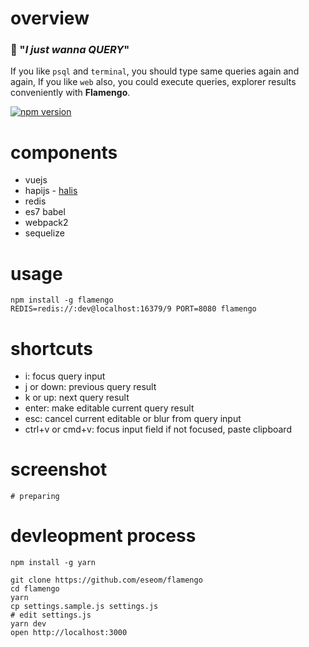 # overview
### :dancer: "*I just wanna QUERY*"

If you like `psql` and `terminal`, you should type same queries again and again, If you like `web` also, you could execute queries, explorer results conveniently with **Flamengo**.

[![npm version][npm-badge]][npm-url]

# components
* vuejs
* hapijs - [halis](https://github.com/eseom/hails)
* redis
* es7 babel
* webpack2
* sequelize

# usage
```
npm install -g flamengo
REDIS=redis://:dev@localhost:16379/9 PORT=8080 flamengo
```

# shortcuts
- i: focus query input
- j or down: previous query result
- k or up: next query result
- enter: make editable current query result
- esc: cancel current editable or blur from query input
- ctrl+v or cmd+v: focus input field if not focused, paste clipboard

# screenshot
```
# preparing
```

# devleopment process
```
npm install -g yarn

git clone https://github.com/eseom/flamengo
cd flamengo
yarn
cp settings.sample.js settings.js
# edit settings.js
yarn dev
open http://localhost:3000
```

[npm-url]: https://www.npmjs.com/package/flamengo
[npm-badge]: https://img.shields.io/npm/v/flamengo.svg